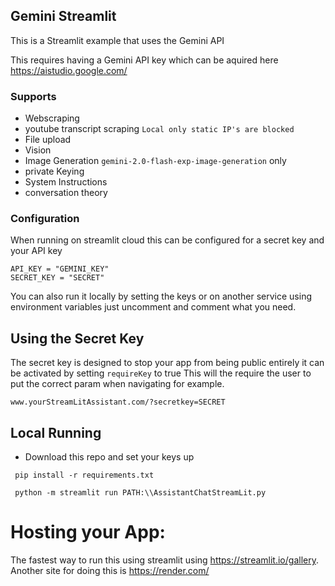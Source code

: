 ## Gemini Streamlit

This is a Streamlit example that uses the Gemini API

This requires having a Gemini API key which can be aquired here https://aistudio.google.com/

### Supports

- Webscraping 
- youtube transcript scraping `Local only static IP's are blocked`
- File upload
- Vision
- Image Generation `gemini-2.0-flash-exp-image-generation` only
- private Keying
- System Instructions
- conversation theory

### Configuration

When running on streamlit cloud this can be configured for a secret key and your API key

```
API_KEY = "GEMINI_KEY"
SECRET_KEY = "SECRET"
```
You can also run it locally by setting the keys or on another service using environment variables just uncomment and comment what you need.


## Using the Secret Key

The secret key is designed to stop your app from being public entirely it can be activated by setting `requireKey` to true This will the require the user to put the correct param when navigating for example.

```
www.yourStreamLitAssistant.com/?secretkey=SECRET
```

## Local Running
- Download this repo and set your keys up
```
 pip install -r requirements.txt
```

```
 python -m streamlit run PATH:\\AssistantChatStreamLit.py
```

# Hosting your App:
The fastest way to run this using streamlit using https://streamlit.io/gallery. 
Another site for doing this is https://render.com/

